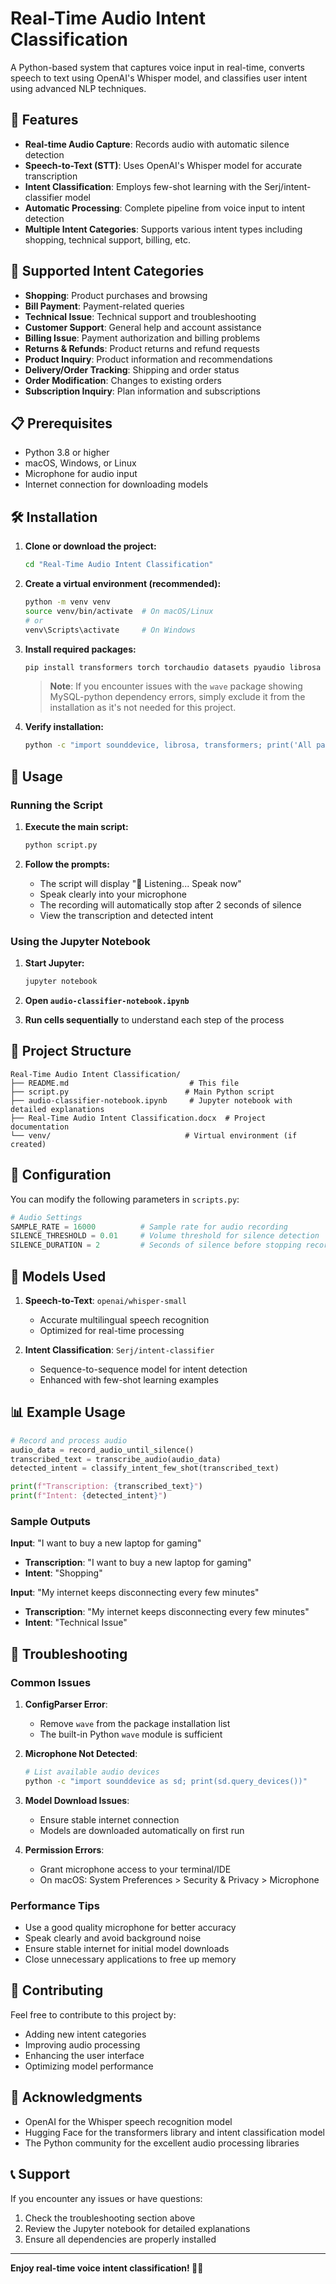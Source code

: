 # Real-Time Audio Intent Classification

A Python-based system that captures voice input in real-time, converts speech to text using OpenAI's Whisper model, and classifies user intent using advanced NLP techniques.

## 🚀 Features

- **Real-time Audio Capture**: Records audio with automatic silence detection
- **Speech-to-Text (STT)**: Uses OpenAI's Whisper model for accurate transcription
- **Intent Classification**: Employs few-shot learning with the Serj/intent-classifier model
- **Automatic Processing**: Complete pipeline from voice input to intent detection
- **Multiple Intent Categories**: Supports various intent types including shopping, technical support, billing, etc.

## 🎯 Supported Intent Categories

- **Shopping**: Product purchases and browsing
- **Bill Payment**: Payment-related queries
- **Technical Issue**: Technical support and troubleshooting
- **Customer Support**: General help and account assistance
- **Billing Issue**: Payment authorization and billing problems
- **Returns & Refunds**: Product returns and refund requests
- **Product Inquiry**: Product information and recommendations
- **Delivery/Order Tracking**: Shipping and order status
- **Order Modification**: Changes to existing orders
- **Subscription Inquiry**: Plan information and subscriptions

## 📋 Prerequisites

- Python 3.8 or higher
- macOS, Windows, or Linux
- Microphone for audio input
- Internet connection for downloading models

## 🛠️ Installation

1. **Clone or download the project:**
   ```bash
   cd "Real-Time Audio Intent Classification"
   ```

2. **Create a virtual environment (recommended):**
   ```bash
   python -m venv venv
   source venv/bin/activate  # On macOS/Linux
   # or
   venv\Scripts\activate     # On Windows
   ```

3. **Install required packages:**
   ```bash
   pip install transformers torch torchaudio datasets pyaudio librosa soundfile sounddevice matplotlib
   ```

   > **Note**: If you encounter issues with the `wave` package showing MySQL-python dependency errors, simply exclude it from the installation as it's not needed for this project.

4. **Verify installation:**
   ```bash
   python -c "import sounddevice, librosa, transformers; print('All packages installed successfully!')"
   ```

## 🎵 Usage

### Running the Script

1. **Execute the main script:**
   ```bash
   python script.py
   ```

2. **Follow the prompts:**
   - The script will display "🎤 Listening... Speak now"
   - Speak clearly into your microphone
   - The recording will automatically stop after 2 seconds of silence
   - View the transcription and detected intent

### Using the Jupyter Notebook

1. **Start Jupyter:**
   ```bash
   jupyter notebook
   ```

2. **Open `audio-classifier-notebook.ipynb`**

3. **Run cells sequentially** to understand each step of the process

## 📁 Project Structure

```
Real-Time Audio Intent Classification/
├── README.md                           # This file
├── script.py                          # Main Python script
├── audio-classifier-notebook.ipynb     # Jupyter notebook with detailed explanations
├── Real-Time Audio Intent Classification.docx  # Project documentation
└── venv/                              # Virtual environment (if created)
```

## 🔧 Configuration

You can modify the following parameters in `scripts.py`:

```python
# Audio Settings
SAMPLE_RATE = 16000          # Sample rate for audio recording
SILENCE_THRESHOLD = 0.01     # Volume threshold for silence detection
SILENCE_DURATION = 2         # Seconds of silence before stopping recording
```

## 🧠 Models Used

1. **Speech-to-Text**: `openai/whisper-small`
   - Accurate multilingual speech recognition
   - Optimized for real-time processing

2. **Intent Classification**: `Serj/intent-classifier`
   - Sequence-to-sequence model for intent detection
   - Enhanced with few-shot learning examples

## 📊 Example Usage

```python
# Record and process audio
audio_data = record_audio_until_silence()
transcribed_text = transcribe_audio(audio_data)
detected_intent = classify_intent_few_shot(transcribed_text)

print(f"Transcription: {transcribed_text}")
print(f"Intent: {detected_intent}")
```

### Sample Outputs

**Input**: "I want to buy a new laptop for gaming"
- **Transcription**: "I want to buy a new laptop for gaming"
- **Intent**: "Shopping"

**Input**: "My internet keeps disconnecting every few minutes"
- **Transcription**: "My internet keeps disconnecting every few minutes"
- **Intent**: "Technical Issue"

## 🚨 Troubleshooting

### Common Issues

1. **ConfigParser Error**:
   - Remove `wave` from the package installation list
   - The built-in Python `wave` module is sufficient

2. **Microphone Not Detected**:
   ```bash
   # List available audio devices
   python -c "import sounddevice as sd; print(sd.query_devices())"
   ```

3. **Model Download Issues**:
   - Ensure stable internet connection
   - Models are downloaded automatically on first run

4. **Permission Errors**:
   - Grant microphone access to your terminal/IDE
   - On macOS: System Preferences > Security & Privacy > Microphone

### Performance Tips

- Use a good quality microphone for better accuracy
- Speak clearly and avoid background noise
- Ensure stable internet for initial model downloads
- Close unnecessary applications to free up memory

## 🤝 Contributing

Feel free to contribute to this project by:
- Adding new intent categories
- Improving audio processing
- Enhancing the user interface
- Optimizing model performance

## 🙏 Acknowledgments

- OpenAI for the Whisper speech recognition model
- Hugging Face for the transformers library and intent classification model
- The Python community for the excellent audio processing libraries

## 📞 Support

If you encounter any issues or have questions:
1. Check the troubleshooting section above
2. Review the Jupyter notebook for detailed explanations
3. Ensure all dependencies are properly installed

---

**Enjoy real-time voice intent classification! 🎤🤖**
